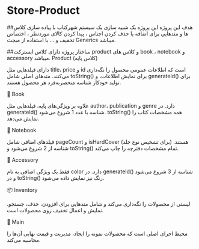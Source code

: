 # Store-Product
##هدف این پروژه
این پروژه یک شبیه سازی یک سیستم شهرکتاب با پیاده سازی کلاس ها و متدهایی برای اضافه یا حذف کردن اجناس ، پیدا کردن کالای موردنظر ، اختصاص تخفیف و ... با استفاده از مبجث Generics میباشد.

##ساختار پروژه
دارای کلاس ابسترکت product و کلاس های book ، notebook  و accessory میباشد.
 Product (کلاس پایه)
 
دارای فیلدهایی مثل title، price و id است که اطلاعات عمومی محصول را نگه‌داری می‌کنند.
متدهای اصلی شامل toString() برای نمایش اطلاعات، و generateId() برای تولید خودکار شناسه منحصربه‌فرد هر محصول هستند.

📘 Book

علاوه بر ویژگی‌های پایه، فیلدهایی مثل author، publication و genre دارد.
در generateId() شناسه با عدد 1 شروع می‌شود. toString() همه مشخصات کتاب را نمایش می‌دهد.

📒 Notebook

فیلدهای اضافی شامل pageCount و isHardCover (برای تشخیص نوع جلد) هستند.
شناسه از 2 شروع می‌شود و toString() تمام مشخصات دفترچه را چاپ می‌کند.

🎨 Accessory

فقط یک ویژگی اضافی به نام color دارد.
در generateId() شناسه از 3 شروع می‌شود و در toString() رنگ نیز نمایش داده می‌شود.

📦 Inventory<T extends Product>

لیستی از محصولات را نگه‌داری می‌کند و شامل متدهایی برای افزودن، حذف، جستجو، نمایش و اعمال تخفیف روی محصولات است.

🧮 Main

محیط اجرای اصلی است که محصولات نمونه را ایجاد، مدیریت و قیمت نهایی آن‌ها را محاسبه می‌کند.
